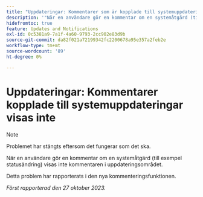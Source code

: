 ```yaml
---
title: "Uppdateringar: Kommentarer som är kopplade till systemuppdateringar visas inte"
description: '"När en användare gör en kommentar om en systemåtgärd (till exempel statusändring) visas inte kommentaren i uppdateringsområdet. '''
hidefromtoc: true
feature: Updates and Notifications
exl-id: 0c5381a9-7a1f-4a60-9793-2cc902e83d9b
source-git-commit: da82f021a72199342fc2200678a95e357a2feb2e
workflow-type: tm+mt
source-wordcount: '89'
ht-degree: 0%

---
```


# Uppdateringar: Kommentarer kopplade till systemuppdateringar visas inte

<!--
>[!NOTE]
>
>This issue has been closed because it is working as designed.
-->

>[!NOTE]
>
>Problemet har stängts eftersom det fungerar som det ska.

När en användare gör en kommentar om en systemåtgärd (till exempel statusändring) visas inte kommentaren i uppdateringsområdet.

Detta problem har rapporterats i den nya kommenteringsfunktionen.

_Först rapporterad den 27 oktober 2023._